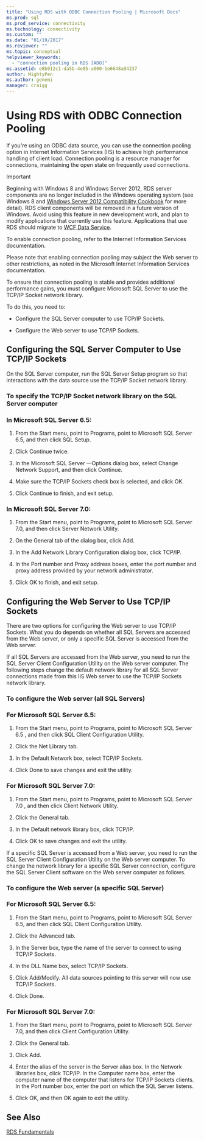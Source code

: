 ```yaml
---
title: "Using RDS with ODBC Connection Pooling | Microsoft Docs"
ms.prod: sql
ms.prod_service: connectivity
ms.technology: connectivity
ms.custom: ""
ms.date: "01/19/2017"
ms.reviewer: ""
ms.topic: conceptual
helpviewer_keywords: 
  - "connection pooling in RDS [ADO]"
ms.assetid: e8b912c1-da5b-4e85-a000-1e6648a94237
author: MightyPen
ms.author: genemi
manager: craigg
---
```

# Using RDS with ODBC Connection Pooling
If you're using an ODBC data source, you can use the connection pooling option in Internet Information Services (IIS) to achieve high performance handling of client load. Connection pooling is a resource manager for connections, maintaining the open state on frequently used connections.  
  
> [!IMPORTANT]
>  Beginning with Windows 8 and Windows Server 2012, RDS server components are no longer included in the Windows operating system (see Windows 8 and [Windows Server 2012 Compatibility Cookbook](https://www.microsoft.com/en-us/download/details.aspx?id=27416) for more detail). RDS client components will be removed in a future version of Windows. Avoid using this feature in new development work, and plan to modify applications that currently use this feature. Applications that use RDS should migrate to [WCF Data Service](http://go.microsoft.com/fwlink/?LinkId=199565).  
  
 To enable connection pooling, refer to the Internet Information Services documentation.  
  
 Please note that enabling connection pooling may subject the Web server to other restrictions, as noted in the Microsoft Internet Information Services documentation.  
  
 To ensure that connection pooling is stable and provides additional performance gains, you must configure Microsoft SQL Server to use the TCP/IP Socket network library.  
  
 To do this, you need to:  
  
-   Configure the SQL Server computer to use TCP/IP Sockets.  
  
-   Configure the Web server to use TCP/IP Sockets.  
  
## Configuring the SQL Server Computer to Use TCP/IP Sockets  
 On the SQL Server computer, run the SQL Server Setup program so that interactions with the data source use the TCP/IP Socket network library.  
  
### To specify the TCP/IP Socket network library on the SQL Server computer  
  
### In Microsoft SQL Server 6.5:  
  
1.  From the Start menu, point to Programs, point to Microsoft SQL Server 6.5, and then click SQL Setup.  
  
2.  Click Continue twice.  
  
3.  In the Microsoft SQL Server —Options dialog box, select Change Network Support, and then click Continue.  
  
4.  Make sure the TCP/IP Sockets check box is selected, and click OK.  
  
5.  Click Continue to finish, and exit setup.  
  
### In Microsoft SQL Server 7.0:  
  
1.  From the Start menu, point to Programs, point to Microsoft SQL Server 7.0, and then click Server Network Utility.  
  
2.  On the General tab of the dialog box, click Add.  
  
3.  In the Add Network Library Configuration dialog box, click TCP/IP.  
  
4.  In the Port number and Proxy address boxes, enter the port number and proxy address provided by your network administrator.  
  
5.  Click OK to finish, and exit setup.  
  
## Configuring the Web Server to Use TCP/IP Sockets  
 There are two options for configuring the Web server to use TCP/IP Sockets. What you do depends on whether all SQL Servers are accessed from the Web server, or only a specific SQL Server is accessed from the Web server.  
  
 If all SQL Servers are accessed from the Web server, you need to run the SQL Server Client Configuration Utility on the Web server computer. The following steps change the default network library for all SQL Server connections made from this IIS Web server to use the TCP/IP Sockets network library.  
  
### To configure the Web server (all SQL Servers)  
  
### For Microsoft SQL Server 6.5:  
  
1.  From the Start menu, point to Programs, point to Microsoft SQL Server 6.5 , and then click SQL Client Configuration Utility.  
  
2.  Click the Net Library tab.  
  
3.  In the Default Network box, select TCP/IP Sockets.  
  
4.  Click Done to save changes and exit the utility.  
  
### For Microsoft SQL Server 7.0:  
  
1.  From the Start menu, point to Programs, point to Microsoft SQL Server 7.0 , and then click Client Network Utility.  
  
2.  Click the General tab.  
  
3.  In the Default network library box, click TCP/IP.  
  
4.  Click OK to save changes and exit the utility.  
  
 If a specific SQL Server is accessed from a Web server, you need to run the SQL Server Client Configuration Utility on the Web server computer. To change the network library for a specific SQL Server connection, configure the SQL Server Client software on the Web server computer as follows.  
  
### To configure the Web server (a specific SQL Server)  
  
### For Microsoft SQL Server 6.5:  
  
1.  From the Start menu, point to Programs, point to Microsoft SQL Server 6.5, and then click SQL Client Configuration Utility.  
  
2.  Click the Advanced tab.  
  
3.  In the Server box, type the name of the server to connect to using TCP/IP Sockets.  
  
4.  In the DLL Name box, select TCP/IP Sockets.  
  
5.  Click Add/Modify. All data sources pointing to this server will now use TCP/IP Sockets.  
  
6.  Click Done.  
  
### For Microsoft SQL Server 7.0:  
  
1.  From the Start menu, point to Programs, point to Microsoft SQL Server 7.0, and then click Client Configuration Utility.  
  
2.  Click the General tab.  
  
3.  Click Add.  
  
4.  Enter the alias of the server in the Server alias box. In the Network libraries box, click TCP/IP. In the Computer name box, enter the computer name of the computer that listens for TCP/IP Sockets clients. In the Port number box, enter the port on which the SQL Server listens.  
  
5.  Click OK, and then OK again to exit the utility.  
  
## See Also  
 [RDS Fundamentals](../../../ado/guide/remote-data-service/rds-fundamentals.md)






















